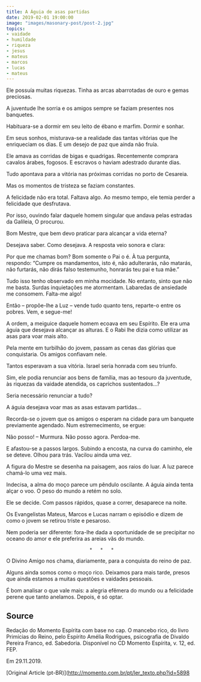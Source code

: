 ```yaml
---
title: A Águia de asas partidas
date: 2019-02-01 19:00:00
image: "images/masonary-post/post-2.jpg"
topics: 
- vaidade
- humildade
- riqueza
- jesus
- mateus
- marcos
- lucas
- mateus
---
```


Ele possuía muitas riquezas. Tinha as arcas abarrotadas de ouro e gemas
preciosas.

A juventude lhe sorria e os amigos sempre se faziam presentes nos banquetes.

Habituara-se a dormir em seu leito de ébano e marfim. Dormir e sonhar.

Em seus sonhos, misturava-se a realidade das tantas vitórias que lhe
enriqueciam os dias. E um desejo de paz que ainda não fruía.

Ele amava as corridas de bigas e quadrigas. Recentemente comprara cavalos
árabes, fogosos. E escravos o haviam adestrado durante dias.

Tudo apontava para a vitória nas próximas corridas no porto de Cesareia.

Mas os momentos de tristeza se faziam constantes.

A felicidade não era total. Faltava algo. Ao mesmo tempo, ele temia perder a
felicidade que desfrutava.

Por isso, ouvindo falar daquele homem singular que andava pelas estradas da
Galileia, O procurou.

Bom Mestre, que bem devo praticar para alcançar a vida eterna?

Desejava saber. Como desejava. A resposta veio sonora e clara:

Por que me chamas bom? Bom somente o Pai o é. À tua pergunta, respondo: “Cumpre
os mandamentos, isto é, não adulterarás, não matarás, não furtarás, não dirás
falso testemunho, honrarás teu pai e tua mãe.”

Tudo isso tenho observado em minha mocidade. No entanto, sinto que não me
basta. Surdas inquietações me atormentam. Labaredas de ansiedade me consomem.
Falta-me algo!

Então – propõe-lhe a Luz – vende tudo quanto tens, reparte-o entre os pobres.
Vem, e segue-me!

A ordem, a meiguice daquele homem ecoava em seu Espírito. Ele era uma águia que
desejava alcançar as alturas. E o Rabi lhe dizia como utilizar as asas para
voar mais alto.

Pela mente em turbilhão do jovem, passam as cenas das glórias que conquistaria.
Os amigos confiavam nele.

Tantos esperavam a sua vitória. Israel seria honrada com seu triunfo.

Sim, ele podia renunciar aos bens de família, mas ao tesouro da juventude, às
riquezas da vaidade atendida, os caprichos sustentados...?

Seria necessário renunciar a tudo?

A águia desejava voar mas as asas estavam partidas...

Recorda-se o jovem que os amigos o esperam na cidade para um banquete
previamente agendado. Num estremecimento, se ergue:

Não posso! – Murmura. Não posso agora. Perdoa-me.

E afastou-se a passos largos. Subindo a encosta, na curva do caminho, ele se
deteve. Olhou para trás. Vacilou ainda uma vez.

A figura do Mestre se desenha na paisagem, aos raios do luar. A luz parece
chamá-lo uma vez mais.

Indecisa, a alma do moço parece um pêndulo oscilante. A águia ainda tenta alçar
o voo. O peso do mundo a retém no solo.

Ele se decide. Com passos rápidos, quase a correr, desaparece na noite.

Os Evangelistas Mateus, Marcos e Lucas narram o episódio e dizem de como o
jovem se retirou triste e pesaroso.

Nem poderia ser diferente: fora-lhe dada a oportunidade de se precipitar no
oceano do amor e ele preferira as areias vãs do mundo.

                                   *   *   *

O Divino Amigo nos chama, diariamente, para a conquista do reino de paz.

Alguns ainda somos como o moço rico. Deixamos para mais tarde, presos que ainda
estamos a muitas questões e vaidades pessoais.

É bom analisar o que vale mais: a alegria efêmera do mundo ou a felicidade
perene que tanto anelamos. Depois, é só optar.

## Source
Redação do Momento Espírita com base no cap. O mancebo rico, do livro
Primícias do Reino, pelo Espírito Amélia Rodrigues, psicografia de
Divaldo Pereira Franco, ed. Sabedoria.
Disponível no CD Momento Espírita, v. 12, ed. FEP.

Em 29.11.2019.

[Original Article (pt-BR)](http://momento.com.br/pt/ler_texto.php?id=5898
